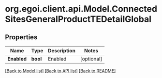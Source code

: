 
# org.egoi.client.api.Model.ConnectedSitesGeneralProductTEDetailGlobal

## Properties

Name | Type | Description | Notes
------------ | ------------- | ------------- | -------------
**Enabled** | **bool** | Enabled | [optional] 

[[Back to Model list]](../README.md#documentation-for-models)
[[Back to API list]](../README.md#documentation-for-api-endpoints)
[[Back to README]](../README.md)

